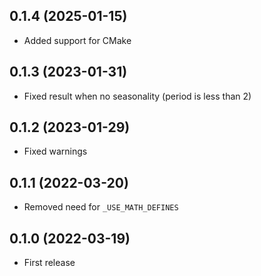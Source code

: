 ## 0.1.4 (2025-01-15)

- Added support for CMake

## 0.1.3 (2023-01-31)

- Fixed result when no seasonality (period is less than 2)

## 0.1.2 (2023-01-29)

- Fixed warnings

## 0.1.1 (2022-03-20)

- Removed need for `_USE_MATH_DEFINES`

## 0.1.0 (2022-03-19)

- First release

